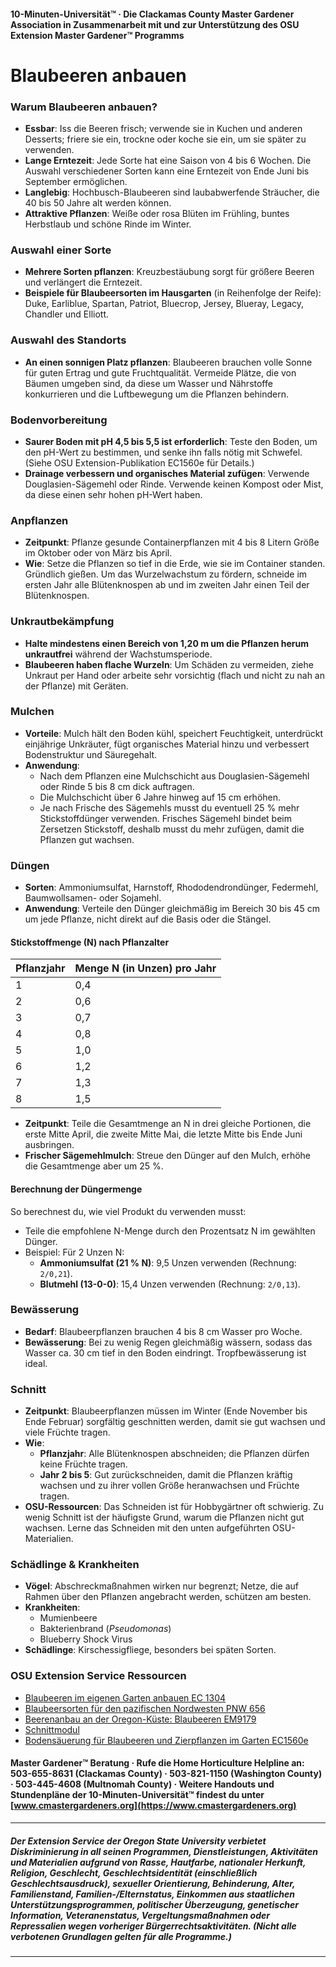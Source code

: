 #### 10-Minuten-Universität™ · Die Clackamas County Master Gardener Association in Zusammenarbeit mit und zur Unterstützung des OSU Extension Master Gardener™ Programms

# Blaubeeren anbauen

### Warum Blaubeeren anbauen?
- **Essbar**: Iss die Beeren frisch; verwende sie in Kuchen und anderen Desserts; friere sie ein, trockne oder koche sie ein, um sie später zu verwenden.
- **Lange Erntezeit**: Jede Sorte hat eine Saison von 4 bis 6 Wochen. Die Auswahl verschiedener Sorten kann eine Erntezeit von Ende Juni bis September ermöglichen.
- **Langlebig**: Hochbusch-Blaubeeren sind laubabwerfende Sträucher, die 40 bis 50 Jahre alt werden können.
- **Attraktive Pflanzen**: Weiße oder rosa Blüten im Frühling, buntes Herbstlaub und schöne Rinde im Winter.

### Auswahl einer Sorte
- **Mehrere Sorten pflanzen**: Kreuzbestäubung sorgt für größere Beeren und verlängert die Erntezeit.
- **Beispiele für Blaubeersorten im Hausgarten** (in Reihenfolge der Reife): Duke, Earliblue, Spartan, Patriot, Bluecrop, Jersey, Blueray, Legacy, Chandler und Elliott.

### Auswahl des Standorts
- **An einen sonnigen Platz pflanzen**: Blaubeeren brauchen volle Sonne für guten Ertrag und gute Fruchtqualität. Vermeide Plätze, die von Bäumen umgeben sind, da diese um Wasser und Nährstoffe konkurrieren und die Luftbewegung um die Pflanzen behindern.

### Bodenvorbereitung
- **Saurer Boden mit pH 4,5 bis 5,5 ist erforderlich**: Teste den Boden, um den pH-Wert zu bestimmen, und senke ihn falls nötig mit Schwefel. (Siehe OSU Extension-Publikation EC1560e für Details.)
- **Drainage verbessern und organisches Material zufügen**: Verwende Douglasien-Sägemehl oder Rinde. Verwende keinen Kompost oder Mist, da diese einen sehr hohen pH-Wert haben.

### Anpflanzen
- **Zeitpunkt**: Pflanze gesunde Containerpflanzen mit 4 bis 8 Litern Größe im Oktober oder von März bis April.
- **Wie**: Setze die Pflanzen so tief in die Erde, wie sie im Container standen. Gründlich gießen. Um das Wurzelwachstum zu fördern, schneide im ersten Jahr alle Blütenknospen ab und im zweiten Jahr einen Teil der Blütenknospen.

### Unkrautbekämpfung
- **Halte mindestens einen Bereich von 1,20 m um die Pflanzen herum unkrautfrei** während der Wachstumsperiode.
- **Blaubeeren haben flache Wurzeln**: Um Schäden zu vermeiden, ziehe Unkraut per Hand oder arbeite sehr vorsichtig (flach und nicht zu nah an der Pflanze) mit Geräten.

### Mulchen
- **Vorteile**: Mulch hält den Boden kühl, speichert Feuchtigkeit, unterdrückt einjährige Unkräuter, fügt organisches Material hinzu und verbessert Bodenstruktur und Säuregehalt.
- **Anwendung**:
  - Nach dem Pflanzen eine Mulchschicht aus Douglasien-Sägemehl oder Rinde 5 bis 8 cm dick auftragen.
  - Die Mulchschicht über 6 Jahre hinweg auf 15 cm erhöhen.
  - Je nach Frische des Sägemehls musst du eventuell 25 % mehr Stickstoffdünger verwenden. Frisches Sägemehl bindet beim Zersetzen Stickstoff, deshalb musst du mehr zufügen, damit die Pflanzen gut wachsen.

### Düngen
- **Sorten**: Ammoniumsulfat, Harnstoff, Rhododendrondünger, Federmehl, Baumwollsamen- oder Sojamehl.
- **Anwendung**: Verteile den Dünger gleichmäßig im Bereich 30 bis 45 cm um jede Pflanze, nicht direkt auf die Basis oder die Stängel.

#### Stickstoffmenge (N) nach Pflanzalter

| Pflanzjahr | Menge N (in Unzen) pro Jahr |
|------------|-----------------------------|
| 1          | 0,4                         |
| 2          | 0,6                         |
| 3          | 0,7                         |
| 4          | 0,8                         |
| 5          | 1,0                         |
| 6          | 1,2                         |
| 7          | 1,3                         |
| 8          | 1,5                         |

- **Zeitpunkt**: Teile die Gesamtmenge an N in drei gleiche Portionen, die erste Mitte April, die zweite Mitte Mai, die letzte Mitte bis Ende Juni ausbringen.
- **Frischer Sägemehlmulch**: Streue den Dünger auf den Mulch, erhöhe die Gesamtmenge aber um 25 %.

#### Berechnung der Düngermenge

So berechnest du, wie viel Produkt du verwenden musst:
- Teile die empfohlene N-Menge durch den Prozentsatz N im gewählten Dünger.
- Beispiel: Für 2 Unzen N:
  - **Ammoniumsulfat (21 % N)**: 9,5 Unzen verwenden (Rechnung: `2/0,21`).
  - **Blutmehl (13-0-0)**: 15,4 Unzen verwenden (Rechnung: `2/0,13`).

### Bewässerung
- **Bedarf**: Blaubeerpflanzen brauchen 4 bis 8 cm Wasser pro Woche.
- **Bewässerung**: Bei zu wenig Regen gleichmäßig wässern, sodass das Wasser ca. 30 cm tief in den Boden eindringt. Tropfbewässerung ist ideal.

### Schnitt
- **Zeitpunkt**: Blaubeerpflanzen müssen im Winter (Ende November bis Ende Februar) sorgfältig geschnitten werden, damit sie gut wachsen und viele Früchte tragen.
- **Wie**:
  - **Pflanzjahr**: Alle Blütenknospen abschneiden; die Pflanzen dürfen keine Früchte tragen.
  - **Jahr 2 bis 5**: Gut zurückschneiden, damit die Pflanzen kräftig wachsen und zu ihrer vollen Größe heranwachsen und Früchte tragen.
- **OSU-Ressourcen**: Das Schneiden ist für Hobbygärtner oft schwierig. Zu wenig Schnitt ist der häufigste Grund, warum die Pflanzen nicht gut wachsen. Lerne das Schneiden mit den unten aufgeführten OSU-Materialien.

### Schädlinge & Krankheiten
- **Vögel**: Abschreckmaßnahmen wirken nur begrenzt; Netze, die auf Rahmen über den Pflanzen angebracht werden, schützen am besten.
- **Krankheiten**:
  - Mumienbeere
  - Bakterienbrand (*Pseudomonas*)
  - Blueberry Shock Virus
- **Schädlinge**: Kirschessigfliege, besonders bei späten Sorten.

### OSU Extension Service Ressourcen
- [Blaubeeren im eigenen Garten anbauen EC 1304](https://catalog.extension.oregonstate.edu/)
- [Blaubeersorten für den pazifischen Nordwesten PNW 656](https://catalog.extension.oregonstate.edu/)
- [Beerenanbau an der Oregon-Küste: Blaubeeren EM9179](https://catalog.extension.oregonstate.edu/)
- [Schnittmodul](https://workspace.oregonstate.edu/course/pruning-blueberries?hsLang=en)
- [Bodensäuerung für Blaubeeren und Zierpflanzen im Garten EC1560e](https://catalog.extension.oregonstate.edu/)

#### Master Gardener™ Beratung · Rufe die Home Horticulture Helpline an: 503-655-8631 (Clackamas County) · 503-821-1150 (Washington County) · 503-445-4608 (Multnomah County) · Weitere Handouts und Stundenpläne der 10-Minuten-Universität™ findest du unter [www.cmastergardeners.org](https://www.cmastergardeners.org)

---

##### Der Extension Service der Oregon State University verbietet Diskriminierung in all seinen Programmen, Dienstleistungen, Aktivitäten und Materialien aufgrund von Rasse, Hautfarbe, nationaler Herkunft, Religion, Geschlecht, Geschlechtsidentität (einschließlich Geschlechtsausdruck), sexueller Orientierung, Behinderung, Alter, Familienstand, Familien-/Elternstatus, Einkommen aus staatlichen Unterstützungsprogrammen, politischer Überzeugung, genetischer Information, Veteranenstatus, Vergeltungsmaßnahmen oder Repressalien wegen vorheriger Bürgerrechtsaktivitäten. (Nicht alle verbotenen Grundlagen gelten für alle Programme.)
---
